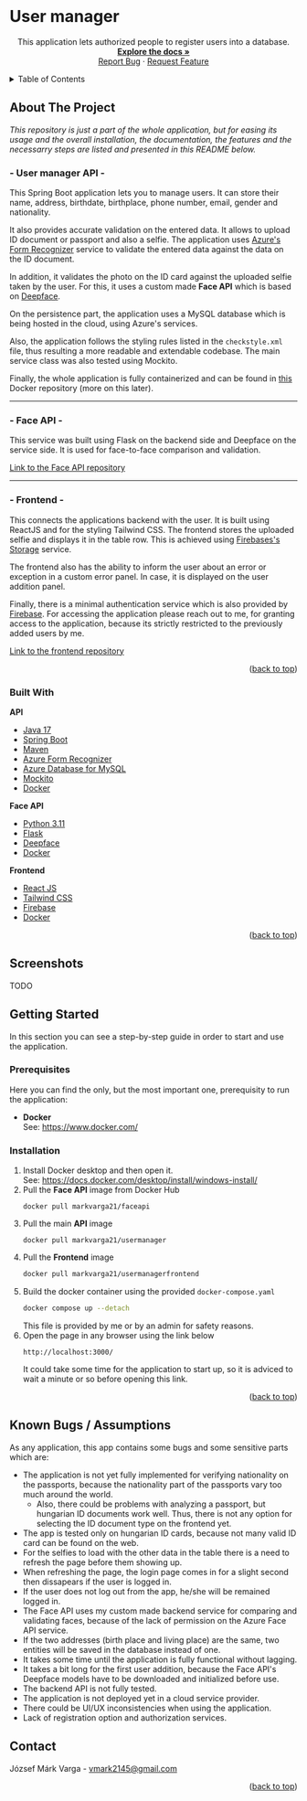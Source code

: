<div id="top"></div>
<!--
*** Thanks for checking out the Best-README-Template. If you have a suggestion
*** that would make this better, please fork the repo and create a pull request
*** or simply open an issue with the tag "enhancement".
*** Don't forget to give the project a star!
*** Thanks again! Now go create something AMAZING! :D
-->

<br />
<div align="center">

<h1 align="left">User manager</h1>

  <p align="center">
    This application lets authorized people to register users into a database.
    <br />
    <a href="https://github.com/INBPM0420L/homework-project-markvarga21"><strong>Explore the docs »</strong></a>
    <br />
    <a href="https://github.com/INBPM0420L/homework-project-markvarga21/issues">Report Bug</a>
    ·
    <a href="https://github.com/INBPM0420L/homework-project-markvarga21/issues">Request Feature</a>
  </p>
</div>


<details>
  <summary>Table of Contents</summary>
  <ol>
    <li>
      <a href="#about-the-project">About The Project</a>
      <ul>
        <li><a href="#built-with">Built With</a></li>
      </ul>
    </li>
    <li>
      <a href="#getting-started">Getting Started</a>
      <ul>
        <li><a href="#prerequisites">Prerequisites</a></li>
        <li><a href="#installation">Installation</a></li>
      </ul>
    </li>
    <li><a href="#contact">Contact</a></li>
  </ol>
</details>

## About The Project

<i>This repository is just a part of the whole application, but for easing its usage and the overall installation, the documentation, the features and the necessarry steps are listed and presented in this README below.</i>

### - User manager API -
This Spring Boot application lets you to manage users. It can store their name, address, birthdate, birthplace, phone number, email, gender and nationality.

It also provides accurate validation on the entered data. It allows to upload ID document or passport and also a selfie. The application uses <a href="https://azure.microsoft.com/en-gb/products/form-recognizer">Azure's Form Recognizer</a> service to validate the entered data against the data on the ID document. 

In addition, it validates the photo on the ID card against the uploaded selfie taken by the user. For this, it uses a custom made <b>Face API</b> which is based on <a href="https://github.com/serengil/deepface">Deepface</a>.

On the persistence part, the application uses a MySQL database which is being hosted in the cloud, using Azure's services.

Also, the application follows the styling rules listed in the ```checkstyle.xml``` file, thus resulting a more readable and extendable codebase. The main service class was also tested using Mockito.

Finally, the whole application is fully containerized and can be found in <a href="https://hub.docker.com/r/markvarga21/usermanager">this</a> Docker repository (more on this later). 

---
### - Face API -

This service was built using Flask on the backend side and Deepface on the service side. It is used for face-to-face comparison and validation.

<a href="https://github.com/markvarga21/faceApi">Link to the Face API repository</a>

---

### - Frontend -

This connects the applications backend with the user. It is built using ReactJS and for the styling Tailwind CSS. The frontend stores the uploaded selfie and displays it in the table row. This is achieved using <a href="https://firebase.google.com/docs/storage">Firebases's Storage</a> service.

The frontend also has the ability to inform the user about an error or exception in a custom error panel. In case, it is displayed on the user addition panel.

Finally, there is a minimal authentication service which is also provided by <a href="https://firebase.google.com/docs/auth">Firebase</a>. For accessing the application please reach out to me, for granting access to the application, because its strictly restricted to the previously added users by me.

<a href="https://github.com/markvarga21/userManagerFrontend">Link to the frontend repository</a>

<p align="right">(<a href="#top">back to top</a>)</p>

### Built With
**API**
* [Java 17](https://www.oracle.com/java/technologies/javase/jdk17-archive-downloads.html)
* [Spring Boot](https://spring.io/projects/spring-boot)
* [Maven](https://maven.apache.org/)
* [Azure Form Recognizer](https://azure.microsoft.com/en-gb/products/form-recognizer)
* [Azure Database for MySQL](https://azure.microsoft.com/en-us/products/mysql)
* [Mockito](https://site.mockito.org/)
* [Docker](https://www.docker.com/)

**Face API**
* [Python 3.11](https://www.python.org/)
* [Flask](https://flask.palletsprojects.com/en/2.3.x/)
* [Deepface](https://github.com/serengil/deepface)
* [Docker](https://www.docker.com/)

**Frontend**
* [React JS](https://spring.io/projects/spring-boot)
* [Tailwind CSS](https://spring.io/projects/spring-boot)
* [Firebase](https://spring.io/projects/spring-boot)
* [Docker](https://www.docker.com/)

<p align="right">(<a href="#top">back to top</a>)</p>

## Screenshots

TODO

## Getting Started

In this section you can see a step-by-step guide in order to start and use the application.

### Prerequisites

Here you can find the only, but the most important one, prerequisity to run the application:
* **Docker**
<br>See: https://www.docker.com/


### Installation

1. Install Docker desktop and then open it.
    <br>See: https://docs.docker.com/desktop/install/windows-install/
2. Pull the **Face API** image from Docker Hub
   ```
   docker pull markvarga21/faceapi
   ```
3. Pull the main **API** image
    ```
   docker pull markvarga21/usermanager
    ```
4. Pull the **Frontend** image
   ```sh
   docker pull markvarga21/usermanagerfrontend
   ```
5. Build the docker container using the provided ```docker-compose.yaml```
   ```sh
   docker compose up --detach
   ```
   This file is provided by me or by an admin for safety reasons.
6. Open the page in any browser using the link below
    ```
    http://localhost:3000/
    ```
    It could take some time for the application to start up, so it is adviced to wait a minute or so before opening this link.

<p align="right">(<a href="#top">back to top</a>)</p>

## Known Bugs / Assumptions
As any application, this app contains some bugs and some sensitive parts which are:
- The application is not yet fully implemented for verifying nationality on the passports, because the nationality part of the passports vary too much around the world.
    - Also, there could be problems with analyzing a passport, but hungarian ID documents work well. Thus, there is not any option for selecting the ID document type on the frontend yet.
- The app is tested only on hungarian ID cards, because not many valid ID card can be found on the web.
- For the selfies to load with the other data in the table there is a need to refresh the page before them showing up.
- When refreshing the page, the login page comes in for a slight second then dissapears if the user is logged in.
- If the user does not log out from the app, he/she will be remained logged in.
- The Face API uses my custom made backend service for comparing and validating faces, because of the lack of permission on the Azure Face API service.
- If the two addresses (birth place and living place) are the same, two entities will be saved in the database instead of one.
- It takes some time until the application is fully functional without lagging.
- It takes a bit long for the first user addition, because the Face API's Deepface models have to be downloaded and initialized before use.
- The backend API is not fully tested.
- The application is not deployed yet in a cloud service provider.
- There could be UI/UX inconsistencies when using the application.
- Lack of registration option and authorization services.

## Contact

József Márk Varga - vmark2145@gmail.com

<p align="right">(<a href="#top">back to top</a>)</p>